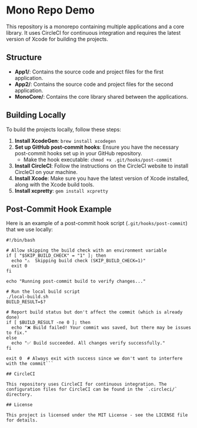 # Mono Repo Demo

This repository is a monorepo containing multiple applications and a core library. It uses CircleCI for continuous integration and requires the latest version of Xcode for building the projects.

## Structure

- **App1/**: Contains the source code and project files for the first application.
- **App2/**: Contains the source code and project files for the second application.
- **MonoCore/**: Contains the core library shared between the applications.

## Building Locally

To build the projects locally, follow these steps:

1. **Install XcodeGen**: `brew install xcodegen`
2. **Set up GitHub post-commit hooks**: Ensure you have the necessary post-commit hooks set up in your GitHub repository.
   - Make the hook executable: `chmod +x .git/hooks/post-commit`
3. **Install CircleCI**: Follow the instructions on the CircleCI website to install CircleCI on your machine.
4. **Install Xcode**: Make sure you have the latest version of Xcode installed, along with the Xcode build tools.
5. **Install xcpretty**: `gem install xcpretty`

## Post-Commit Hook Example

Here is an example of a post-commit hook script (`.git/hooks/post-commit`) that we use locally:

```
#!/bin/bash

# Allow skipping the build check with an environment variable
if [ "$SKIP_BUILD_CHECK" = "1" ]; then
  echo "⚠️  Skipping build check (SKIP_BUILD_CHECK=1)"
  exit 0
fi

echo "Running post-commit build to verify changes..."

# Run the local build script
./local-build.sh
BUILD_RESULT=$?

# Report build status but don't affect the commit (which is already done)
if [ $BUILD_RESULT -ne 0 ]; then
  echo "❌ Build failed! Your commit was saved, but there may be issues to fix."
else
  echo "✅ Build succeeded. All changes verify successfully."
fi

exit 0  # Always exit with success since we don't want to interfere with the commit```

## CircleCI

This repository uses CircleCI for continuous integration. The configuration files for CircleCI can be found in the `.circleci/` directory.

## License

This project is licensed under the MIT License - see the LICENSE file for details.
